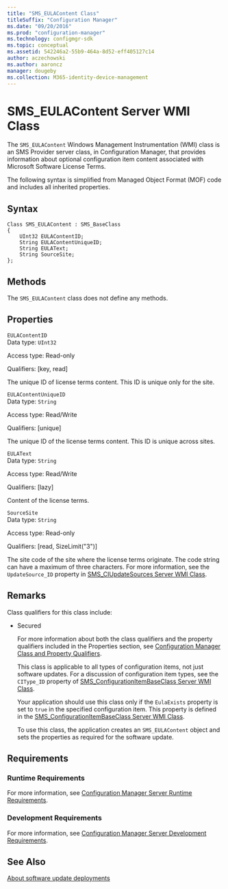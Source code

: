 ```yaml
---
title: "SMS_EULAContent Class"
titleSuffix: "Configuration Manager"
ms.date: "09/20/2016"
ms.prod: "configuration-manager"
ms.technology: configmgr-sdk
ms.topic: conceptual
ms.assetid: 542246a2-55b9-464a-8d52-eff405127c14
author: aczechowski
ms.author: aaroncz
manager: dougeby
ms.collection: M365-identity-device-management
---
```

# SMS_EULAContent Server WMI Class
The `SMS_EULAContent` Windows Management Instrumentation (WMI) class is an SMS Provider server class, in Configuration Manager, that provides information about optional configuration item content associated with Microsoft Software License Terms.  

 The following syntax is simplified from Managed Object Format (MOF) code and includes all inherited properties.  

## Syntax  

```  
Class SMS_EULAContent : SMS_BaseClass  
{  
    UInt32 EULAContentID;  
    String EULAContentUniqueID;  
    String EULAText;  
    String SourceSite;  
};  
```  

## Methods  
 The `SMS_EULAContent` class does not define any methods.  

## Properties  
 `EULAContentID`  
 Data type: `UInt32`  

 Access type: Read-only  

 Qualifiers: [key, read]  

 The unique ID of license terms content. This ID is unique only for the site.  

 `EULAContentUniqueID`  
 Data type: `String`  

 Access type: Read/Write  

 Qualifiers: [unique]  

 The unique ID of the license terms content. This ID is unique across sites.  

 `EULAText`  
 Data type: `String`  

 Access type: Read/Write  

 Qualifiers: [lazy]  

 Content of the license terms.  

 `SourceSite`  
 Data type: `String`  

 Access type: Read-only  

 Qualifiers: [read, SizeLimit("3")]  

 The site code of the site where the license terms originate. The code string can have a maximum of three characters. For more information, see the `UpdateSource_ID` property in [SMS_CIUpdateSources Server WMI Class](../../../develop/reference/sum/sms_ciupdatesources-server-wmi-class.md).  

## Remarks  
 Class qualifiers for this class include:  

- Secured  

  For more information about both the class qualifiers and the property qualifiers included in the Properties section, see [Configuration Manager Class and Property Qualifiers](../../../develop/reference/misc/class-and-property-qualifiers.md).  

  This class is applicable to all types of configuration items, not just software updates. For a discussion of configuration item types, see the `CIType_ID` property of [SMS_ConfigurationItemBaseClass Server WMI Class](../../../develop/reference/compliance/sms_configurationitembaseclass-server-wmi-class.md).  

  Your application should use this class only if the `EulaExists` property is set to `true` in the specified configuration item. This property is defined in the [SMS_ConfigurationItemBaseClass Server WMI Class](../../../develop/reference/compliance/sms_configurationitembaseclass-server-wmi-class.md).  

  To use this class, the application creates an `SMS_EULAContent` object and sets the properties as required for the software update.  

## Requirements  

### Runtime Requirements  
 For more information, see [Configuration Manager Server Runtime Requirements](../../../develop/core/reqs/server-runtime-requirements.md).  

### Development Requirements  
 For more information, see [Configuration Manager Server Development Requirements](../../../develop/core/reqs/server-development-requirements.md).  

## See Also  
 [About software update deployments](/sccm/develop/sum/about-software-updates-deployments)
